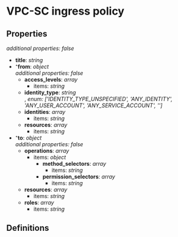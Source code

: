 # VPC-SC ingress policy

<!-- markdownlint-disable MD036 -->

## Properties

*additional properties: false*

- **title**: *string*
- ⁺**from**: *object*
  <br>*additional properties: false*
  - **access_levels**: *array*
    - items: *string*
  - **identity_type**: *string*
<br>, *enum: ['IDENTITY_TYPE_UNSPECIFIED', 'ANY_IDENTITY', 'ANY_USER_ACCOUNT', 'ANY_SERVICE_ACCOUNT', '']*
  - **identities**: *array*
    - items: *string*
  - **resources**: *array*
    - items: *string*
- ⁺**to**: *object*
  <br>*additional properties: false*
  - **operations**: *array*
    - items: *object*
      - **method_selectors**: *array*
        - items: *string*
      - **permission_selectors**: *array*
        - items: *string*
  - **resources**: *array*
    - items: *string*
  - **roles**: *array*
    - items: *string*

## Definitions

